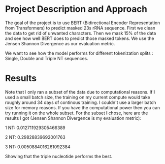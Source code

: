 # Project Description and Approach

The goal of the project is to use BERT (Bidirectional Encoder Representation from Transformers) to predict masked 23s rRNA sequence. First we clean the data to get rid of unwanted characters. Then we mask 15% of the data and see how well BERT does to predict those masked tokens. We use the Jensen Shannon Divergence as our evaluation metric. 

We want to see how the model performs for different tokenization splits : Single, Double and Triple NT sequences. 



# Results 
Note that I only ran a subset of the data due to computational reasons. If I used a small batch size, the training on my current compute would take roughly around 34 days of continous training. I couldn't use a larger batch size for memory reasons. If you have the computational power then you can try running it on the whole subset. For the subset I chose, here are the results I got (Jensen Shannon Divergence is my evaluation metric): 

1 NT: 0.012711929305466389

2 NT: 0.29828839692001763

3 NT: 0.0050884016261092384

Showing that the triple nucleotide performs the best. 
